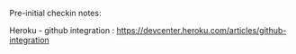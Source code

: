 Pre-initial checkin notes: 

Heroku - github integration :  https://devcenter.heroku.com/articles/github-integration



